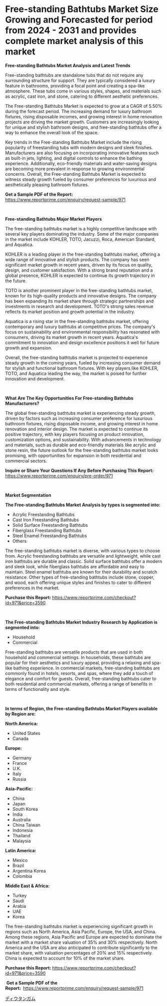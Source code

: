 <p><h1>Free-standing Bathtubs Market Size Growing and Forecasted for period from 2024 - 2031 and provides complete market analysis of this market</h1></p><p><strong>Free-standing Bathtubs Market Analysis and Latest Trends</strong></p>
<p><p>Free-standing bathtubs are standalone tubs that do not require any surrounding structure for support. They are typically considered a luxury feature in bathrooms, providing a focal point and creating a spa-like atmosphere. These tubs come in various styles, shapes, and materials such as acrylic, cast iron, and stone, catering to different aesthetic preferences.</p><p>The Free-standing Bathtubs Market is expected to grow at a CAGR of 5.50% during the forecast period. The increasing demand for luxury bathroom fixtures, rising disposable incomes, and growing interest in home renovation projects are driving the market growth. Customers are increasingly looking for unique and stylish bathroom designs, and free-standing bathtubs offer a way to enhance the overall look of the space. </p><p>Key trends in the Free-standing Bathtubs Market include the rising popularity of freestanding tubs with modern designs and sleek finishes. Manufacturers are also focusing on incorporating innovative features such as built-in jets, lighting, and digital controls to enhance the bathing experience. Additionally, eco-friendly materials and water-saving designs are becoming more prevalent in response to growing environmental concerns. Overall, the Free-standing Bathtubs Market is expected to witness steady growth fueled by consumer preferences for luxurious and aesthetically pleasing bathroom fixtures.</p></p>
<p><strong>Get a Sample PDF of the Report:&nbsp;</strong> <a href="https://www.reportprime.com/enquiry/request-sample/971">https://www.reportprime.com/enquiry/request-sample/971</a></p>
<p>&nbsp;</p>
<p><strong>Free-standing Bathtubs Major Market Players</strong></p>
<p><p>The free-standing bathtubs market is a highly competitive landscape with several key players dominating the industry. Some of the major companies in the market include KOHLER, TOTO, Jacuzzi, Roca, American Standard, and Aquatica.</p><p>KOHLER is a leading player in the free-standing bathtubs market, offering a wide range of innovative and stylish products. The company has seen significant market growth in recent years, driven by its focus on quality, design, and customer satisfaction. With a strong brand reputation and a global presence, KOHLER is expected to continue its growth trajectory in the future.</p><p>TOTO is another prominent player in the free-standing bathtubs market, known for its high-quality products and innovative designs. The company has been expanding its market share through strategic partnerships and investments in research and development. TOTO's strong sales revenue reflects its market position and growth potential in the industry.</p><p>Aquatica is a rising star in the free-standing bathtubs market, offering contemporary and luxury bathtubs at competitive prices. The company's focus on sustainability and environmental responsibility has resonated with consumers, driving its market growth in recent years. Aquatica's commitment to innovation and design excellence positions it well for future growth and expansion.</p><p>Overall, the free-standing bathtubs market is projected to experience steady growth in the coming years, fueled by increasing consumer demand for stylish and functional bathroom fixtures. With key players like KOHLER, TOTO, and Aquatica leading the way, the market is poised for further innovation and development.</p></p>
<p>&nbsp;</p>
<p><strong>What Are The Key Opportunities For Free-standing Bathtubs Manufacturers?</strong></p>
<p><p>The global free-standing bathtubs market is experiencing steady growth, driven by factors such as increasing consumer preference for luxurious bathroom fixtures, rising disposable income, and growing interest in home renovation and interior design. The market is expected to continue its positive trajectory, with key players focusing on product innovation, customization options, and sustainability. With advancements in technology and materials, such as durable and eco-friendly materials like acrylic and stone resin, the future outlook for the free-standing bathtubs market looks promising, with opportunities for expansion in both residential and commercial sectors.</p></p>
<p><strong>Inquire or Share Your Questions If Any Before Purchasing This Report:</strong> <a href="https://www.reportprime.com/enquiry/pre-order/971">https://www.reportprime.com/enquiry/pre-order/971</a></p>
<p>&nbsp;</p>
<p><strong>Market Segmentation</strong></p>
<p><strong>The Free-standing Bathtubs Market Analysis by types is segmented into:</strong></p>
<p><ul><li>Acrylic Freestanding Bathtubs</li><li>Cast Iron Freestanding Bathtubs</li><li>Solid Surface Freestanding Bathtubs</li><li>Fiberglass Freestanding Bathtubs</li><li>Steel Enamel Freestanding Bathtubs</li><li>Others</li></ul></p>
<p><p>The free-standing bathtubs market is diverse, with various types to choose from. Acrylic freestanding bathtubs are versatile and lightweight, while cast iron bathtubs are durable and classic. Solid surface bathtubs offer a modern and sleek look, while fiberglass bathtubs are affordable and easy to maintain. Steel enamel bathtubs are known for their durability and scratch resistance. Other types of free-standing bathtubs include stone, copper, and wood, each offering unique styles and finishes to cater to different preferences in the market.</p></p>
<p><strong>Purchase this Report:&nbsp;</strong><a href="https://www.reportprime.com/checkout?id=971&price=3590">https://www.reportprime.com/checkout?id=971&price=3590</a></p>
<p>&nbsp;</p>
<p><strong>The Free-standing Bathtubs Market Industry Research by Application is segmented into:</strong></p>
<p><ul><li>Household</li><li>Commercial</li></ul></p>
<p><p>Free-standing bathtubs are versatile products that are used in both household and commercial settings. In households, these bathtubs are popular for their aesthetics and luxury appeal, providing a relaxing and spa-like bathing experience. In commercial markets, free-standing bathtubs are commonly found in hotels, resorts, and spas, where they add a touch of elegance and comfort for guests. Overall, free-standing bathtubs cater to both residential and commercial markets, offering a range of benefits in terms of functionality and style.</p></p>
<p>&nbsp;</p>
<p><strong>In terms of Region, the Free-standing Bathtubs Market Players available by Region are:</strong></p>
<p>
    <p> <strong> North America: </strong>
        <ul>
            <li>United States</li>
            <li>Canada</li>
        </ul>
        </p> 
    <p> <strong> Europe: </strong>
        <ul>
            <li>Germany</li>
            <li>France</li>
            <li>U.K.</li>
            <li>Italy</li>
            <li>Russia</li>
        </ul>
        </p> 
    <p> <strong> Asia-Pacific: </strong>
        <ul>
            <li>China</li>
            <li>Japan</li>
            <li>South Korea</li>
            <li>India</li>
            <li>Australia</li>
            <li>China Taiwan</li>
            <li>Indonesia</li>
            <li>Thailand</li>
            <li>Malaysia</li>
        </ul>
        </p> 
    <p> <strong> Latin America: </strong>
        <ul>
            <li>Mexico</li>
            <li>Brazil</li>
            <li>Argentina Korea</li>
            <li>Colombia</li>
        </ul>
        </p> 
    <p> <strong> Middle East & Africa: </strong>
        <ul>
            <li>Turkey</li>
            <li>Saudi</li>
            <li>Arabia</li>
            <li>UAE</li>
            <li>Korea</li>
        </ul>
    </p>
    </p>
<p><p>The free-standing bathtubs market is experiencing significant growth in regions such as North America, Asia Pacific, Europe, the USA, and China. Among these regions, Asia Pacific and Europe are expected to dominate the market with a market share valuation of 35% and 30% respectively. North America and the USA are also anticipated to contribute significantly to the market share, with valuation percentages of 20% and 15% respectively. China is expected to account for 10% of the market share.</p></p>
<p><strong>Purchase this Report: </strong><a href="https://www.reportprime.com/checkout?id=971&price=3590">https://www.reportprime.com/checkout?id=971&price=3590</a></p>
<p>&nbsp;<strong>Get a Sample PDF of the Report:&nbsp;&nbsp;</strong><a href="https://www.reportprime.com/enquiry/request-sample/971">https://www.reportprime.com/enquiry/request-sample/971</a></p>
<p><strong></strong></p>
<p><p><a href="https://github.com/mreklxf44233/Market-Research-Report-List-1/blob/main/29001127304.md">ディウタンガム</a></p></p>